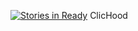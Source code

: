 [![Stories in Ready](https://badge.waffle.io/OsLegend23/ClicHood.png?label=ready&title=Ready)](https://waffle.io/OsLegend23/ClicHood?utm_source=badge)
ClicHood
